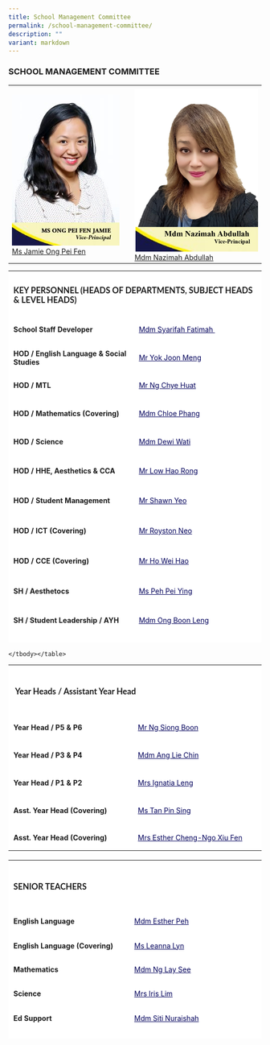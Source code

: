 ```yaml
---
title: School Management Committee
permalink: /school-management-committee/
description: ""
variant: markdown
---
```

### SCHOOL MANAGEMENT COMMITTEE



<table style="border:0px solid black">
	<tbody><tr>
		<td colspan="1">
			</td></tr><tr>
						<td width="23.5%">
			<img src="/images/Ms-Ong-Pei-Fen-Jamie-214x300.jpg"><br>
							<a href="mailto:Jamie_ONG@schools.gov.sg">Ms Jamie Ong Pei Fen</a>
		</td>
						<td width="25%">
			<img src="/images/Mdm_Nazimah1.png"><br>
			<a href="mailto:nazimah_abdullah@schools.gov.sg">Mdm Nazimah Abdullah</a>
		</td>
					</tr>
</tbody></table>


<table style="box-sizing: inherit; border-collapse: collapse; border-spacing: 0px; max-width: 100%; height: 739px; width: 867.982px; background-color: rgb(255, 255, 255);" cellpadding="0" cellspacing="0" width="99.9985%" border="0" class="inner-table"><tbody style="box-sizing: inherit;"><tr style="box-sizing: inherit; background: rgb(255, 255, 255); height: 22px;"><td style="box-sizing: inherit; padding: 5px 10px; width: 858.008px; height: 22px;" colspan="2" class="xl65"><h3 style="box-sizing: inherit; font-family: Lato, sans-serif;"><strong style="box-sizing: inherit; font-weight: bold;">KEY PERSONNEL (HEADS OF DEPARTMENTS, SUBJECT HEADS &amp; LEVEL HEADS)</strong></h3></td></tr><tr style="box-sizing: inherit; background: rgb(230, 230, 230); height: 47px;"><td style="box-sizing: inherit; padding: 5px 10px; width: 407.187px; height: 47px; background-color: rgb(255, 255, 255);"><strong style="box-sizing: inherit; font-weight: bold;">School Staff Developer</strong></td><td style="box-sizing: inherit; padding: 5px 10px; width: 450.82px; height: 47px; background-color: rgb(255, 255, 255);"><a style="box-sizing: inherit; background-color: transparent; transition: all 0.25s ease-in-out 0s; text-decoration: underline; color: rgb(1, 0, 91);" href="mailto:syarifah_fatimah@moe.edu.sg">Mdm Syarifah Fatimah&nbsp;</a></td></tr><tr style="box-sizing: inherit; background: rgb(255, 255, 255); height: 45px;"><td style="box-sizing: inherit; padding: 5px 10px; width: 407.187px; height: 45px; background-color: rgb(255, 255, 255);"><strong style="box-sizing: inherit; font-weight: bold;">HOD / English Language &amp; Social Studies</strong></td><td style="box-sizing: inherit; padding: 5px 10px; width: 450.82px; height: 45px; background-color: rgb(255, 255, 255);"><a style="box-sizing: inherit; background-color: transparent; transition: all 0.25s ease-in-out 0s; text-decoration: underline; color: rgb(1, 0, 91);" href="mailto:yok_joon_meng@moe.edu.sg">Mr Yok Joon Meng</a></td></tr><tr style="box-sizing: inherit; background: rgb(230, 230, 230); height: 45px;"><td style="box-sizing: inherit; padding: 5px 10px; width: 407.187px; height: 45px; background-color: rgb(255, 255, 255);"><strong style="box-sizing: inherit; font-weight: bold;">HOD / MTL</strong></td><td style="box-sizing: inherit; padding: 5px 10px; width: 450.82px; height: 45px; background-color: rgb(255, 255, 255);"><a style="box-sizing: inherit; background-color: transparent; transition: all 0.25s ease-in-out 0s; text-decoration: underline; color: rgb(1, 0, 91);" href="mailto:ng_chye_huat@moe.edu.sg">Mr Ng Chye Huat</a></td></tr><tr style="box-sizing: inherit; background: rgb(255, 255, 255); height: 46px;"><td style="box-sizing: inherit; padding: 5px 10px; width: 407.187px; height: 46px; background-color: rgb(255, 255, 255);"><strong style="box-sizing: inherit; font-weight: bold;">HOD / Mathematics (Covering)</strong></td><td style="box-sizing: inherit; padding: 5px 10px; width: 450.82px; height: 46px; background-color: rgb(255, 255, 255);"><a style="box-sizing: inherit; background-color: transparent; transition: all 0.25s ease-in-out 0s; text-decoration: underline; color: rgb(1, 0, 91);" href="mailto:phang_yan_fen@moe.edu.sg">Mdm Chloe Phang</a></td></tr><tr style="box-sizing: inherit; background: rgb(230, 230, 230); height: 47px;"><td style="box-sizing: inherit; padding: 5px 10px; width: 407.187px; height: 47px; background-color: rgb(255, 255, 255);"><strong style="box-sizing: inherit; font-weight: bold;">HOD / Science</strong></td><td style="box-sizing: inherit; padding: 5px 10px; width: 450.82px; height: 47px; background-color: rgb(255, 255, 255);"><a style="box-sizing: inherit; background-color: transparent; transition: all 0.25s ease-in-out 0s; text-decoration: underline; color: rgb(1, 0, 91);" href="mailto:dewi_wati_rahmat@moe.edu.sg">Mdm Dewi Wati</a></td></tr><tr style="box-sizing: inherit; background: rgb(255, 255, 255); height: 48px;"><td style="box-sizing: inherit; padding: 5px 10px; width: 407.187px; height: 48px; background-color: rgb(255, 255, 255);"><strong style="box-sizing: inherit; font-weight: bold;">HOD / HHE, Aesthetics &amp; CCA</strong></td><td style="box-sizing: inherit; padding: 5px 10px; width: 450.82px; height: 48px; background-color: rgb(255, 255, 255);"><a style="box-sizing: inherit; background-color: transparent; transition: all 0.25s ease-in-out 0s; text-decoration: underline; color: rgb(1, 0, 91);" href="mailto:low_kok_chiah@moe.edu.sg">Mr Low Hao Rong</a></td></tr><tr style="box-sizing: inherit; background: rgb(230, 230, 230); height: 50px;"><td style="box-sizing: inherit; padding: 5px 10px; width: 407.187px; height: 50px; background-color: rgb(255, 255, 255);"><strong style="box-sizing: inherit; font-weight: bold;">HOD / Student Management</strong></td><td style="box-sizing: inherit; padding: 5px 10px; width: 450.82px; height: 50px; background-color: rgb(255, 255, 255);"><a style="box-sizing: inherit; background-color: transparent; transition: all 0.25s ease-in-out 0s; text-decoration: underline; color: rgb(1, 0, 91);" href="mailto:yeo_chi_kin_shawn@moe.edu.sg">Mr Shawn Yeo</a></td></tr><tr style="box-sizing: inherit; background: rgb(255, 255, 255); height: 50px;"><td style="box-sizing: inherit; padding: 5px 10px; width: 407.187px; height: 50px; background-color: rgb(255, 255, 255);"><strong style="box-sizing: inherit; font-weight: bold;">HOD / ICT (Covering)</strong></td><td style="box-sizing: inherit; padding: 5px 10px; width: 450.82px; height: 50px; background-color: rgb(255, 255, 255);"><a style="box-sizing: inherit; background-color: transparent; transition: all 0.25s ease-in-out 0s; text-decoration: underline; color: rgb(1, 0, 91);" href="mailto:Royston_Neo_Li_Ren@moe.edu.sg">Mr Royston Neo</a></td></tr><tr style="box-sizing: inherit; background: rgb(230, 230, 230); height: 50px;"><td style="box-sizing: inherit; padding: 5px 10px; width: 407.187px; height: 50px; background-color: rgb(255, 255, 255);"><strong style="box-sizing: inherit; font-weight: bold;">HOD / CCE (Covering)</strong></td><td style="box-sizing: inherit; padding: 5px 10px; width: 450.82px; height: 50px; background-color: rgb(255, 255, 255);"><a style="box-sizing: inherit; background-color: transparent; transition: all 0.25s ease-in-out 0s; text-decoration: underline; color: rgb(1, 0, 91);" href="mailto:ho_wei_hao@moe.edu.sg"><span style="box-sizing: inherit;" id="cloak220af62f590afa6c1747480382569a8b">Mr Ho Wei Hao</span></a></td></tr><tr style="box-sizing: inherit; background: rgb(255, 255, 255); height: 51px;"><td style="box-sizing: inherit; padding: 5px 10px; width: 407.187px; height: 51px; background-color: rgb(255, 255, 255);"><strong style="box-sizing: inherit; font-weight: bold;">SH / Aesthetocs</strong></td><td style="box-sizing: inherit; padding: 5px 10px; width: 450.82px; height: 51px; background-color: rgb(255, 255, 255);"><a style="box-sizing: inherit; background-color: transparent; transition: all 0.25s ease-in-out 0s; text-decoration: underline; color: rgb(1, 0, 91);" href="mailto:peh_pei_ying@moe.edu.sg">Ms Peh Pei Ying</a></td></tr><tr style="box-sizing: inherit; background: rgb(230, 230, 230); height: 10px;"><td style="box-sizing: inherit; padding: 5px 10px; width: 407.187px; height: 10px; background-color: rgb(255, 255, 255);"><p style="box-sizing: inherit; font-size: 1em;"><strong style="box-sizing: inherit; font-weight: bold;">SH / Student Leadership / AYH </strong></p></td><td style="box-sizing: inherit; padding: 5px 10px; width: 450.82px; height: 10px; background-color: rgb(255, 255, 255);"><p style="box-sizing: inherit; font-size: 1em;"><a style="box-sizing: inherit; background-color: transparent; transition: all 0.25s ease-in-out 0s; text-decoration: underline; color: rgb(1, 0, 91);" href="mailto:ong_boon_leng@moe.edu.sg">Mdm Ong Boon Leng</a></p></td></tr><tr style="box-sizing: inherit; background: rgb(255, 255, 255); height: 47px;"><td style="box-sizing: inherit; padding: 5px 10px; width: 407.187px; height: 47px; background-color: rgb(255, 255, 255);"><strong style="box-sizing: inherit; font-weight: bold;">SH/CCE (Covering)</strong></td><td style="box-sizing: inherit; padding: 5px 10px; width: 450.82px; height: 47px; background-color: rgb(255, 255, 255);"><a style="box-sizing: inherit; background-color: transparent; transition: all 0.25s ease-in-out 0s; text-decoration: underline; color: rgb(1, 0, 91);" href="mailto:tan_xin_hui_shelwyn@moe.edu.sg">Ms Shelwyn Tan</a></td></tr><tr style="box-sizing: inherit; background: rgb(230, 230, 230); height: 23px;"><td style="box-sizing: inherit; padding: 5px 10px; width: 407.187px; height: 23px; background-color: rgb(255, 255, 255);"><p style="box-sizing: inherit; font-size: 1em;"><strong style="box-sizing: inherit; font-weight: bold;">LH / English Language &amp; 21CC</strong></p></td><td style="box-sizing: inherit; padding: 5px 10px; width: 450.82px; height: 23px; background-color: rgb(255, 255, 255);"><p style="box-sizing: inherit; font-size: 1em;"><a style="box-sizing: inherit; background-color: transparent; transition: all 0.25s ease-in-out 0s; text-decoration: underline; color: rgb(1, 0, 91);" href="mailto:tan_eng_ling_catherine@moe.edu.sg">Mdm Catherine Tan</a></p></td></tr><tr style="box-sizing: inherit; background: rgb(255, 255, 255); height: 49px;"><td style="box-sizing: inherit; padding: 5px 10px; width: 407.187px; height: 49px; background-color: rgb(255, 255, 255);"><strong style="box-sizing: inherit; font-weight: bold;">LH / Chinese Language &amp; Culture</strong></td><td style="box-sizing: inherit; padding: 5px 10px; width: 450.82px; height: 49px; background-color: rgb(255, 255, 255);"><a style="box-sizing: inherit; background-color: transparent; transition: all 0.25s ease-in-out 0s; text-decoration: underline; color: rgb(1, 0, 91);" href="mailto:cai_hanfeng@moe.edu.sg">Mr Cai Hanfeng</a></td></tr><tr style="box-sizing: inherit; background: rgb(230, 230, 230); height: 43px;"></tr></tbody></table>

<table style="box-sizing: inherit; border-collapse: collapse; border-spacing: 0px; max-width: 100%; height: 374px; width: 867.995px; background-color: rgb(255, 255, 255);" cellpadding="0" cellspacing="0" width="100%" border="0" class="inner-table"><tbody style="box-sizing: inherit;"><tr style="box-sizing: inherit; background: rgb(255, 255, 255); height: 86px;"><td style="box-sizing: inherit; padding: 5px 10px; width: 867.995px; height: 86px; background-color: rgb(255, 255, 255);" colspan="2" class="xl65"><h3 style="box-sizing: inherit; font-family: Lato, sans-serif;"><strong style="box-sizing: inherit; font-weight: bold;">&nbsp;Year Heads / Assistant Year Head</strong></h3></td></tr><tr style="box-sizing: inherit; background: rgb(230, 230, 230); height: 44px;"><td style="box-sizing: inherit; padding: 5px 10px; width: 412.37px; height: 44px; background-color: rgb(255, 255, 255);"><strong style="box-sizing: inherit; font-weight: bold;"><b style="box-sizing: inherit; font-weight: bold;">Year Head / P5 &amp; P6</b></strong></td><td style="box-sizing: inherit; padding: 5px 10px; width: 455.625px; height: 44px; background-color: rgb(255, 255, 255);"><a style="box-sizing: inherit; background-color: transparent; transition: all 0.25s ease-in-out 0s; text-decoration: underline; color: rgb(1, 0, 91);" href="mailto:ng_siong_boon@moe.edu.sg">Mr Ng Siong Boon</a></td></tr><tr style="box-sizing: inherit; background: rgb(255, 255, 255); height: 46px;"><td style="box-sizing: inherit; padding: 5px 10px; width: 412.37px; height: 46px; background-color: rgb(255, 255, 255);"><strong style="box-sizing: inherit; font-weight: bold;"><b style="box-sizing: inherit; font-weight: bold;">Year Head / P3 &amp; P4</b></strong></td><td style="box-sizing: inherit; padding: 5px 10px; width: 455.625px; height: 46px; background-color: rgb(255, 255, 255);"><a style="box-sizing: inherit; background-color: transparent; transition: all 0.25s ease-in-out 0s; text-decoration: underline; color: rgb(1, 0, 91);" href="mailto:ang_lie_chin@moe.edu.sg">Mdm Ang Lie Chin</a></td></tr><tr style="box-sizing: inherit; background: rgb(230, 230, 230); height: 45px;"><td style="box-sizing: inherit; padding: 5px 10px; width: 412.37px; height: 45px; background-color: rgb(255, 255, 255);"><strong style="box-sizing: inherit; font-weight: bold;">Year Head / P1 &amp; P2&nbsp;</strong></td><td style="box-sizing: inherit; padding: 5px 10px; width: 455.625px; height: 45px; background-color: rgb(255, 255, 255);"><a style="box-sizing: inherit; background-color: transparent; transition: all 0.25s ease-in-out 0s; text-decoration: underline; color: rgb(1, 0, 91);" href="mailto:wong_thin_wing_ignatia@moe.edu.sg">Mrs Ignatia Leng</a></td></tr><tr style="box-sizing: inherit; background: rgb(255, 255, 255); height: 45px;"><td style="box-sizing: inherit; padding: 5px 10px; width: 412.37px; height: 45px; background-color: rgb(255, 255, 255);"><strong style="box-sizing: inherit; font-weight: bold;"><b style="box-sizing: inherit; font-weight: bold;">Asst. Year Head (Covering)</b></strong></td><td style="box-sizing: inherit; padding: 5px 10px; width: 455.625px; height: 45px; background-color: rgb(255, 255, 255);"><a style="box-sizing: inherit; background-color: transparent; transition: all 0.25s ease-in-out 0s; text-decoration: underline; color: rgb(1, 0, 91);" href="mailto:tan_pin_sing@moe.edu.sg">Ms Tan Pin Sing</a></td></tr><tr style="box-sizing: inherit; background: rgb(230, 230, 230); height: 42px;"><td style="box-sizing: inherit; padding: 5px 10px; width: 412.37px; height: 42px; background-color: rgb(255, 255, 255);"><strong style="box-sizing: inherit; font-weight: bold;"><b style="box-sizing: inherit; font-weight: bold;">Asst. Year Head (Covering)</b></strong></td><td style="box-sizing: inherit; padding: 5px 10px; width: 455.625px; height: 42px; background-color: rgb(255, 255, 255);"><a style="box-sizing: inherit; background-color: transparent; transition: all 0.25s ease-in-out 0s; text-decoration: underline; color: rgb(1, 0, 91);" href="mailto:ngo_xiu_fen@moe.edu.sg">Mrs Esther Cheng-Ngo Xiu Fen</a></td></tr>
	
	</tbody></table>

<table style="box-sizing: inherit; border-collapse: collapse; border-spacing: 0px; max-width: 100%; height: 355px; width: 866.953px; background-color: rgb(255, 255, 255);" cellpadding="0" cellspacing="0" width="99.8807%" border="0" class="inner-table"><colgroup style="box-sizing: inherit;"><col style="box-sizing: inherit;" width="64" span="3"></colgroup><tbody style="box-sizing: inherit;"><tr style="box-sizing: inherit; background: rgb(255, 255, 255); height: 86px;"><td style="box-sizing: inherit; padding: 5px 10px; width: 862.812px; height: 86px; background-color: rgb(255, 255, 255);" height="20" colspan="2" class="xl65"><h3 style="box-sizing: inherit; font-family: Lato, sans-serif;"><strong style="box-sizing: inherit; font-weight: bold;">SENIOR TEACHERS</strong></h3></td></tr><tr style="box-sizing: inherit; background: rgb(230, 230, 230); height: 38px;"><td style="box-sizing: inherit; padding: 5px 10px; width: 418.008px; height: 38px; background-color: rgb(255, 255, 255);" height="20"><strong style="box-sizing: inherit; font-weight: bold;">English Language</strong></td><td style="box-sizing: inherit; padding: 5px 10px; width: 444.805px; height: 38px; background-color: rgb(255, 255, 255);"><a style="box-sizing: inherit; background-color: transparent; transition: all 0.25s ease-in-out 0s; text-decoration: underline; color: rgb(1, 0, 91);" href="mailto:peh_soh_kuen@moe.edu.sg">Mdm Esther Peh</a></td></tr><tr style="box-sizing: inherit; background: rgb(255, 255, 255); height: 40px;"><td style="box-sizing: inherit; padding: 5px 10px; width: 418.008px; height: 40px; background-color: rgb(255, 255, 255);"><strong style="box-sizing: inherit; font-weight: bold;">English Language (Covering)</strong></td><td style="box-sizing: inherit; padding: 5px 10px; width: 444.805px; height: 40px; background-color: rgb(255, 255, 255);"><a style="box-sizing: inherit; background-color: transparent; transition: all 0.25s ease-in-out 0s; text-decoration: underline; color: rgb(1, 0, 91);" href="mailto:leanna_lyn_gaffar@moe.edu.sg" title="[GMCP] Compose a new mail to Mdm Ang Lie Chin">Ms Leanna Lyn</a></td></tr><tr style="box-sizing: inherit; background: rgb(255, 255, 255); height: 35px;"><td style="box-sizing: inherit; padding: 5px 10px; width: 418.008px; height: 35px; background-color: rgb(255, 255, 255);"><strong style="box-sizing: inherit; font-weight: bold;">Mathematics</strong></td><td style="box-sizing: inherit; padding: 5px 10px; width: 444.805px; height: 35px; background-color: rgb(255, 255, 255);"><a style="box-sizing: inherit; background-color: transparent; transition: all 0.25s ease-in-out 0s; text-decoration: underline; color: rgb(1, 0, 91);" href="mailto:ng_lay_see_a@moe.edu.sg">Mdm Ng Lay See</a></td></tr><tr style="box-sizing: inherit; background: rgb(230, 230, 230); height: 40px;"><td style="box-sizing: inherit; padding: 5px 10px; width: 418.008px; height: 40px; background-color: rgb(255, 255, 255);" height="20"><strong style="box-sizing: inherit; font-weight: bold;">Science</strong></td><td style="box-sizing: inherit; padding: 5px 10px; width: 444.805px; height: 40px; background-color: rgb(255, 255, 255);"><a style="box-sizing: inherit; background-color: transparent; transition: all 0.25s ease-in-out 0s; text-decoration: underline; color: rgb(1, 0, 91);" href="mailto:goh_hong_buay@moe.edu.sg">Mrs Iris Lim</a></td></tr><tr style="box-sizing: inherit; background: rgb(255, 255, 255); height: 38px;"><td style="box-sizing: inherit; padding: 5px 10px; width: 418.008px; height: 38px; background-color: rgb(255, 255, 255);"><strong style="box-sizing: inherit; font-weight: bold;">Ed Support</strong></td><td style="box-sizing: inherit; padding: 5px 10px; width: 444.805px; height: 38px; background-color: rgb(255, 255, 255);"><a style="box-sizing: inherit; background-color: transparent; transition: all 0.25s ease-in-out 0s; text-decoration: underline; color: rgb(1, 0, 91);" href="mailto:siti_nuraishah_rosli@moe.edu.sg" title="[GMCP] Compose a new mail to Mdm Ang Lie Chin">Mdm Siti Nuraishah</a></td></tr><tr style="box-sizing: inherit; background: rgb(230, 230, 230); height: 42px;"><td style="box-sizing: inherit; padding: 5px 10px; width: 418.008px; height: 42px; background-color: rgb(255, 255, 255);"><strong style="box-sizing: inherit; font-weight: bold;">&nbsp;Chinese</strong></td><td style="box-sizing: inherit; padding: 5px 10px; width: 444.805px; height: 42px; background-color: rgb(255, 255, 255);">&nbsp;<a style="box-sizing: inherit; background-color: transparent; transition: all 0.25s ease-in-out 0s; text-decoration: underline; color: rgb(1, 0, 91);" href="mailto:mu_zhiming@moe.edu.sg">Mr Mu Zhiming</a></td></tr><tr style="box-sizing: inherit; background: rgb(230, 230, 230); height: 42px;"><td style="box-sizing: inherit; padding: 5px 10px; width: 418.008px; height: 42px; background-color: rgb(255, 255, 255);"><strong style="box-sizing: inherit; font-weight: bold;">&nbsp;Chinese (Covering)</strong></td><td style="box-sizing: inherit; padding: 5px 10px; width: 444.805px; height: 42px; background-color: rgb(255, 255, 255);">&nbsp;<a style="box-sizing: inherit; background-color: transparent; transition: all 0.25s ease-in-out 0s; text-decoration: underline; color: rgb(1, 0, 91);" href="loke_yik_pey@moe.edu.sg">Mdm Loke Yik Pey</a></td></tr>
	</tbody></table>